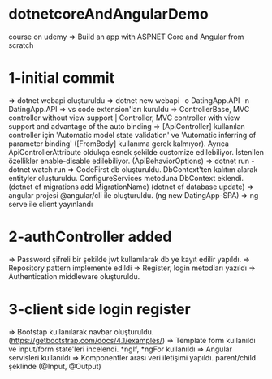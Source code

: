 # dotnetcoreAndAngularDemo
course on udemy => Build an app with ASPNET Core and Angular from scratch 

# 1-initial commit
  => dotnet webapi oluşturuldu
  => dotnet new webapi -o DatingApp.API -n DatingApp.API
  => vs code extension'ları kuruldu
  => ControllerBase, MVC controller without view support | Controller, MVC controller with view support and advantage of the auto binding
  => [ApiController] kullanılan controller için 'Automatic model state validation' ve 'Automatic inferring of parameter binding' ([FromBody] kullanıma gerek kalmıyor). Ayrıca ApiControllerAttribute oldukça esnek şekilde customize edilebiliyor. İstenilen özellikler enable-disable edilebiliyor. (ApiBehaviorOptions)
  => dotnet run - dotnet watch run
  => CodeFirst db oluşturuldu. DbContext'ten kalıtım alarak entityler oluşturuldu. ConfigureServices metoduna DbContext eklendi. (dotnet ef migrations add MigrationName) (dotnet ef database update)
  => angular projesi @angular/cli ile oluşturuldu. (ng new DatingApp-SPA)
  => ng serve ile client yayınlandı

# 2-authController added
  => Password şifreli bir şekilde jwt kullanılarak db ye kayıt edilir yapıldı.
  => Repository pattern implemente edildi
  => Register, login metodları yazıldı
  => Authentication middleware oluşturuldu. 
  
# 3-client side login register
  => Bootstap kullanılarak navbar oluşturuldu. (https://getbootstrap.com/docs/4.1/examples/)
  => Template form kullanıldı ve input/form state'leri incelendi. *ngIf, *ngFor kullanıldı
  => Angular servisleri kullanıldı 
  => Komponentler arası veri iletişimi yapıldı. parent/child şeklinde (@Input, @Output)
